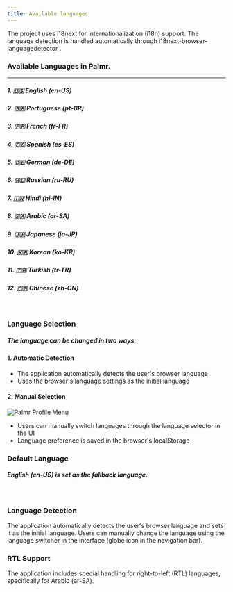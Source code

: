 ```yaml
---
title: Available languages
---
```


The project uses i18next for internationalization (i18n) support. The language detection is handled automatically through i18next-browser-languagedetector .

### Available Languages in Palmr.
----

##### 1. 🇺🇸 English (en-US)
##### 2. 🇧🇷 Portuguese (pt-BR)
##### 3. 🇫🇷 French (fr-FR)
##### 4. 🇪🇸 Spanish (es-ES)
##### 5. 🇩🇪 German (de-DE)
##### 6. 🇷🇺 Russian (ru-RU)
##### 7. 🇮🇳 Hindi (hi-IN)
##### 8. 🇸🇦 Arabic (ar-SA)
##### 9. 🇯🇵 Japanese (ja-JP)
##### 10. 🇰🇷 Korean (ko-KR)
##### 11. 🇹🇷 Turkish (tr-TR)
##### 12. 🇨🇳 Chinese (zh-CN)

</br>

### Language Selection
##### The language can be changed in two ways:

#### 1. Automatic Detection
   
   - The application automatically detects the user's browser language
   - Uses the browser's language settings as the initial language

#### 2. Manual Selection

![Palmr Profile Menu](/src/assets/main/language/language-selector.png)
   
   - Users can manually switch languages through the language selector in the UI
   - Language preference is saved in the browser's localStorage

### Default Language
##### English (en-US) is set as the fallback language.
</br>

### Language Detection
The application automatically detects the user's browser language and sets it as the initial language. Users can manually change the language using the language switcher in the interface (globe icon in the navigation bar).

### RTL Support
The application includes special handling for right-to-left (RTL) languages, specifically for Arabic (ar-SA).
